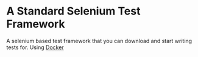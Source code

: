 # A Standard Selenium Test Framework
A selenium based test framework that you can download and start writing tests for.
Using [Docker](https://www.docker.com/)

